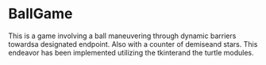 # BallGame
This is a game involving a ball maneuvering through dynamic barriers towardsa designated endpoint. Also with a counter of demiseand stars. This endeavor has been implemented utilizing the tkinterand the turtle modules.
